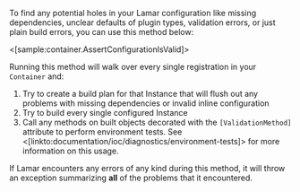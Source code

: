 <!--Title: Validating Container Configuration-->

To find any potential holes in your Lamar configuration like missing dependencies, unclear defaults of plugin types, validation errors, or just plain build errors, you can use this method below:

<[sample:container.AssertConfigurationIsValid]>

Running this method will walk over every single registration in your `Container` and:

1. Try to create a build plan for that Instance that will flush out any problems with missing dependencies or invalid inline configuration
1. Try to build every single configured Instance
1. Call any methods on built objects decorated with the `[ValidationMethod]` attribute to perform environment tests. See <[linkto:documentation/ioc/diagnostics/environment-tests]> for more information on this usage.

If Lamar encounters any errors of any kind during this method, it will throw an exception summarizing **all** of the problems that it encountered.

